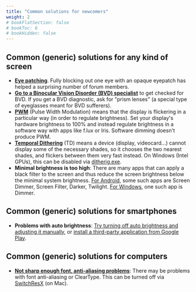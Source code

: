 ```yaml
---
title: "Common solutions for newcomers"
weight: 2
# bookFlatSection: false
# bookToc: 6
# bookHidden: false
---
```


## Common (generic) solutions for any kind of screen

* [**Eye patching**](https://ledstrain.org/d/1308-one-eye-success-for-10-users-on-ledstrain). Fully blocking out one eye with an opaque eyepatch has helped a surprising number of forum members.
* [**Go to a Binocular Vision Disorder (BVD) specialist**](https://ledstrain.org/d/1308-one-eye-success-for-10-users-on-ledstrain/81) to get checked for BVD. If you get a BVD diagnostic, ask for "prism lenses" (a special type of eyeglasses meant for BVD sufferers).
* [**PWM**](https://iristech.co/pwm-flicker/) (Pulse Width Modulation) means that the display is flickering in a particular way (in order to regulate brightness). Set your display's hardware brightness to 100% and instead regulate brightness in a software way with apps like f.lux or Iris. Software dimming doesn't produce PWM.
* [**Temporal Dithering**](https://ledstrain.org/d/152-temporal-dithering-sensitivity-my-solution) (TD) means a device (display, videocard...) cannot display some of the necessary shades, so it chooses the two nearest shades, and flickers between them very fast instead. On Windows (Intel GPUs), this can be disabled via [ditherig.exe](http://kawamoto.no-ip.org/henteko/myapp_en.html).
* **Minimal brightness is too high**: There are many apps that can apply a black filter to the screen and thus reduce the screen brightness below the minimal system brightness. [For Android](https://ledstrain.org/d/21-usable-smartphones/14), some such apps are Screen Dimmer, Screen Filter, Darker, Twilight. [For Windows](https://www.nelsonpires.com/software/dimmer), one such app is Dimmer.

## Common (generic) solutions for smartphones

* **Problems with auto brightness**: [Try turning off auto brightness and adjusting it manually](https://ledstrain.org/d/21-usable-smartphones/92), or [install a third-party application from Google Play](https://ledstrain.org/d/21-usable-smartphones/1943).


## Common (generic) solutions for computers

* [**Not sharp enough font, anti-aliasing problems**](https://ledstrain.org/d/47-anti-aliased-fonts-can-damage-eyesight-writeup): There may be problems with font anti-aliasing or ClearType. This can be turned off via [SwitchResX](https://heteroforie.webnode.cz/l/apps-to-ease-the-symptoms-of-heterophoria/) (on Mac).
